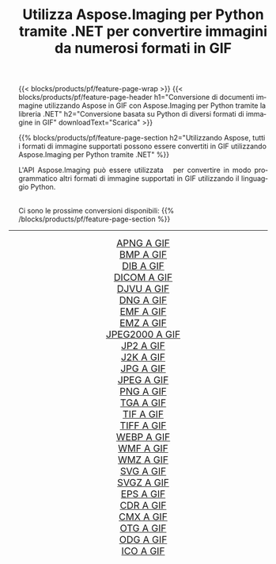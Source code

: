 ﻿---
title: Utilizza Aspose.Imaging per Python tramite .NET per convertire immagini da numerosi formati in GIF 
weight: 3920
url: /it/python-net/conversion/to/gif/ 
lang: it
langdirlevel: 2
locales: zh-hans,ja,it,ru,de,es,fr,nl,id,lt,pl,pt,vi,tr,ko,zh-hant,ar,hi,th,sv,cs,uk,he
description: Puoi utilizzare Aspose.Imaging per Python tramite la libreria .NET per convertire da una varietà di formati in GIF
---

{{< blocks/products/pf/feature-page-wrap >}}
{{< blocks/products/pf/feature-page-header h1="Conversione di documenti immagine utilizzando Aspose in GIF con Aspose.Imaging per Python tramite la libreria .NET" h2="Conversione basata su Python di diversi formati di immagine in GIF" downloadText="Scarica" >}}


{{% blocks/products/pf/feature-page-section  h2="Utilizzando Aspose, tutti i formati di immagine supportati possono essere convertiti in GIF utilizzando Aspose.Imaging per Python tramite .NET" %}}
<p align=justify>L'API Aspose.Imaging può essere utilizzata   per convertire in modo programmatico altri formati di immagine supportati in GIF utilizzando il linguaggio Python.</p>
<br/>
Ci sono le prossime conversioni disponibili:
{{% /blocks/products/pf/feature-page-section %}}
<div class="container-fluid productfamilypage bg-gray">
    <div class="convertypes bg-gray agp-content section">
        <div class="container">
		<hr style="margin-left:-20px;"/>
		<div class="row other-converters" style="gap: 10px;font-size: 19px;text-align:center;">
		    <div class='col-md-2 other-converter remove-lp remove-rp'><a href="/imaging/it/python-net/conversion/apng-to-gif/" style="padding:15px;">APNG A GIF</a></div>
<div class='col-md-2 other-converter remove-lp remove-rp'><a href="/imaging/it/python-net/conversion/bmp-to-gif/" style="padding:15px;">BMP A GIF</a></div>
<div class='col-md-2 other-converter remove-lp remove-rp'><a href="/imaging/it/python-net/conversion/dib-to-gif/" style="padding:15px;">DIB A GIF</a></div>
<div class='col-md-2 other-converter remove-lp remove-rp'><a href="/imaging/it/python-net/conversion/dicom-to-gif/" style="padding:15px;">DICOM A GIF</a></div>
<div class='col-md-2 other-converter remove-lp remove-rp'><a href="/imaging/it/python-net/conversion/djvu-to-gif/" style="padding:15px;">DJVU A GIF</a></div>
<div class='col-md-2 other-converter remove-lp remove-rp'><a href="/imaging/it/python-net/conversion/dng-to-gif/" style="padding:15px;">DNG A GIF</a></div>
<div class='col-md-2 other-converter remove-lp remove-rp'><a href="/imaging/it/python-net/conversion/emf-to-gif/" style="padding:15px;">EMF A GIF</a></div>
<div class='col-md-2 other-converter remove-lp remove-rp'><a href="/imaging/it/python-net/conversion/emz-to-gif/" style="padding:15px;">EMZ A GIF</a></div>
<div class='col-md-2 other-converter remove-lp remove-rp'><a href="/imaging/it/python-net/conversion/jpeg2000-to-gif/" style="padding:15px;">JPEG2000 A GIF</a></div>
<div class='col-md-2 other-converter remove-lp remove-rp'><a href="/imaging/it/python-net/conversion/jp2-to-gif/" style="padding:15px;">JP2 A GIF</a></div>
<div class='col-md-2 other-converter remove-lp remove-rp'><a href="/imaging/it/python-net/conversion/j2k-to-gif/" style="padding:15px;">J2K A GIF</a></div>
<div class='col-md-2 other-converter remove-lp remove-rp'><a href="/imaging/it/python-net/conversion/jpg-to-gif/" style="padding:15px;">JPG A GIF</a></div>
<div class='col-md-2 other-converter remove-lp remove-rp'><a href="/imaging/it/python-net/conversion/jpeg-to-gif/" style="padding:15px;">JPEG A GIF</a></div>
<div class='col-md-2 other-converter remove-lp remove-rp'><a href="/imaging/it/python-net/conversion/png-to-gif/" style="padding:15px;">PNG A GIF</a></div>
<div class='col-md-2 other-converter remove-lp remove-rp'><a href="/imaging/it/python-net/conversion/tga-to-gif/" style="padding:15px;">TGA A GIF</a></div>
<div class='col-md-2 other-converter remove-lp remove-rp'><a href="/imaging/it/python-net/conversion/tif-to-gif/" style="padding:15px;">TIF A GIF</a></div>
<div class='col-md-2 other-converter remove-lp remove-rp'><a href="/imaging/it/python-net/conversion/tiff-to-gif/" style="padding:15px;">TIFF A GIF</a></div>
<div class='col-md-2 other-converter remove-lp remove-rp'><a href="/imaging/it/python-net/conversion/webp-to-gif/" style="padding:15px;">WEBP A GIF</a></div>
<div class='col-md-2 other-converter remove-lp remove-rp'><a href="/imaging/it/python-net/conversion/wmf-to-gif/" style="padding:15px;">WMF A GIF</a></div>
<div class='col-md-2 other-converter remove-lp remove-rp'><a href="/imaging/it/python-net/conversion/wmz-to-gif/" style="padding:15px;">WMZ A GIF</a></div>
<div class='col-md-2 other-converter remove-lp remove-rp'><a href="/imaging/it/python-net/conversion/svg-to-gif/" style="padding:15px;">SVG A GIF</a></div>
<div class='col-md-2 other-converter remove-lp remove-rp'><a href="/imaging/it/python-net/conversion/svgz-to-gif/" style="padding:15px;">SVGZ A GIF</a></div>
<div class='col-md-2 other-converter remove-lp remove-rp'><a href="/imaging/it/python-net/conversion/eps-to-gif/" style="padding:15px;">EPS A GIF</a></div>
<div class='col-md-2 other-converter remove-lp remove-rp'><a href="/imaging/it/python-net/conversion/cdr-to-gif/" style="padding:15px;">CDR A GIF</a></div>
<div class='col-md-2 other-converter remove-lp remove-rp'><a href="/imaging/it/python-net/conversion/cmx-to-gif/" style="padding:15px;">CMX A GIF</a></div>
<div class='col-md-2 other-converter remove-lp remove-rp'><a href="/imaging/it/python-net/conversion/otg-to-gif/" style="padding:15px;">OTG A GIF</a></div>
<div class='col-md-2 other-converter remove-lp remove-rp'><a href="/imaging/it/python-net/conversion/odg-to-gif/" style="padding:15px;">ODG A GIF</a></div>
<div class='col-md-2 other-converter remove-lp remove-rp'><a href="/imaging/it/python-net/conversion/ico-to-gif/" style="padding:15px;">ICO A GIF</a></div>
                </div>
        </div>
    </div>
</div>
<br/>

